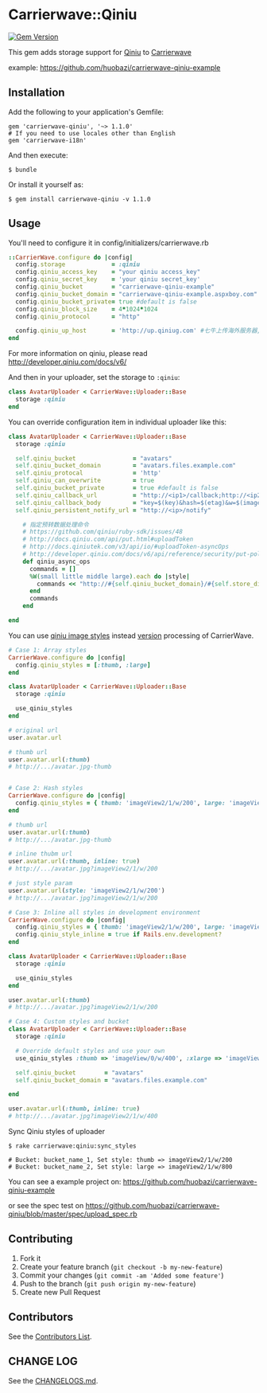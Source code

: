 # Carrierwave::Qiniu

[![Gem Version](https://badge.fury.io/rb/carrierwave-qiniu@2x.png?1.1.0)](http://badge.fury.io/rb/carrierwave-qiniu)

This gem adds storage support for [Qiniu](http://qiniutek.com) to [Carrierwave](https://github.com/jnicklas/carrierwave)

example: https://github.com/huobazi/carrierwave-qiniu-example

## Installation

Add the following to your application's Gemfile:

    gem 'carrierwave-qiniu', '~> 1.1.0'
    # If you need to use locales other than English
    gem 'carrierwave-i18n'

And then execute:

    $ bundle

Or install it yourself as:

    $ gem install carrierwave-qiniu -v 1.1.0

## Usage

You'll need to configure it in config/initializers/carrierwave.rb

```ruby
::CarrierWave.configure do |config|
  config.storage             = :qiniu
  config.qiniu_access_key    = "your qiniu access_key"
  config.qiniu_secret_key    = 'your qiniu secret_key'
  config.qiniu_bucket        = "carrierwave-qiniu-example"
  config.qiniu_bucket_domain = "carrierwave-qiniu-example.aspxboy.com"
  config.qiniu_bucket_private= true #default is false
  config.qiniu_block_size    = 4*1024*1024
  config.qiniu_protocol      = "http"

  config.qiniu_up_host       = 'http://up.qiniug.com' #七牛上传海外服务器,国内使用可以不要这行配置
end
```

For more information on qiniu, please read http://developer.qiniu.com/docs/v6/

And then in your uploader, set the storage to `:qiniu`:

```ruby
class AvatarUploader < CarrierWave::Uploader::Base
  storage :qiniu
end
```

You can override configuration item in individual uploader like this:

```ruby
class AvatarUploader < CarrierWave::Uploader::Base
  storage :qiniu

  self.qiniu_bucket                = "avatars"
  self.qiniu_bucket_domain         = "avatars.files.example.com"
  self.qiniu_protocal              = 'http'
  self.qiniu_can_overwrite         = true
  self.qiniu_bucket_private        = true #default is false
  self.qiniu_callback_url          = "http://<ip1>/callback;http://<ip2>/callback"
  self.qiniu_callback_body         = "key=$(key)&hash=$(etag)&w=$(imageInfo.width)&h=$(imageInfo.height)" # see http://developer.qiniu.com/docs/v6/api/overview/up/response/vars.html#magicvar
  self.qiniu_persistent_notify_url = "http://<ip>/notify"

    # 指定预转数据处理命令
    # https://github.com/qiniu/ruby-sdk/issues/48
    # http://docs.qiniu.com/api/put.html#uploadToken
    # http://docs.qiniutek.com/v3/api/io/#uploadToken-asyncOps
    # http://developer.qiniu.com/docs/v6/api/reference/security/put-policy.html#put-policy-persistent-ops-explanation
    def qiniu_async_ops
      commands = []
      %W(small little middle large).each do |style|
        commands << "http://#{self.qiniu_bucket_domain}/#{self.store_dir}/#{self.filename}/#{style}"
      end
      commands
    end

end
```

You can use [qiniu image styles](https://qiniu.kf5.com/hc/kb/article/68884/) instead [version](https://github.com/carrierwaveuploader/carrierwave#adding-versions) processing of CarrierWave.

```ruby
# Case 1: Array styles
CarrierWave.configure do |config|
  config.qiniu_styles = [:thumb, :large]
end

class AvatarUploader < CarrierWave::Uploader::Base
  storage :qiniu

  use_qiniu_styles
end

# original url
user.avatar.url

# thumb url
user.avatar.url(:thumb)
# http://.../avatar.jpg-thumb


# Case 2: Hash styles
CarrierWave.configure do |config|
  config.qiniu_styles = { thumb: 'imageView2/1/w/200', large: 'imageView2/1/w/800' }
end

# thumb url
user.avatar.url(:thumb)
# http://.../avatar.jpg-thumb

# inline thubm url
user.avatar.url(:thumb, inline: true)
# http://.../avatar.jpg?imageView2/1/w/200

# just style param
user.avatar.url(style: 'imageView2/1/w/200')
# http://.../avatar.jpg?imageView2/1/w/200

# Case 3: Inline all styles in development environment
CarrierWave.configure do |config|
  config.qiniu_styles = { thumb: 'imageView2/1/w/200', large: 'imageView2/1/w/800' }
  config.qiniu_style_inline = true if Rails.env.development?
end

class AvatarUploader < CarrierWave::Uploader::Base
  storage :qiniu

  use_qiniu_styles
end

user.avatar.url(:thumb)
# http://.../avatar.jpg?imageView2/1/w/200

# Case 4: Custom styles and bucket
class AvatarUploader < CarrierWave::Uploader::Base
  storage :qiniu

  # Override default styles and use your own
  use_qiniu_styles :thumb => 'imageView/0/w/400', :xlarge => 'imageView/0/w/1600'

  self.qiniu_bucket        = "avatars"
  self.qiniu_bucket_domain = "avatars.files.example.com"

end

user.avatar.url(:thumb, inline: true)
# http://.../avatar.jpg?imageView2/1/w/400

```
Sync Qiniu styles of uploader

```
$ rake carrierwave:qiniu:sync_styles

# Bucket: bucket_name_1, Set style: thumb => imageView2/1/w/200
# Bucket: bucket_name_2, Set style: large => imageView2/1/w/800

```
You can see a example project on: https://github.com/huobazi/carrierwave-qiniu-example

or see the spec test on https://github.com/huobazi/carrierwave-qiniu/blob/master/spec/upload_spec.rb

## Contributing

1. Fork it
2. Create your feature branch (`git checkout -b my-new-feature`)
3. Commit your changes (`git commit -am 'Added some feature'`)
4. Push to the branch (`git push origin my-new-feature`)
5. Create new Pull Request

## Contributors

See the [Contributors List](https://github.com/huobazi/carrierwave-qiniu/graphs/contributors).

## CHANGE LOG

See the [CHANGELOGS.md](https://github.com/huobazi/carrierwave-qiniu/blob/master/CHANGELOG.md).
